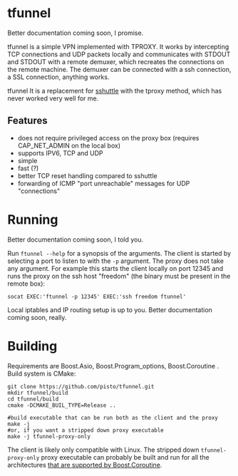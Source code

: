 # tfunnel
Better documentation coming soon, I promise.

tfunnel is a simple VPN implemented with TPROXY. It works by intercepting TCP connections and UDP packets locally and communicates with STDOUT and STDOUT with a remote demuxer, which recreates the connections on the remote machine. The demuxer can be connected with a ssh connection, a SSL connection, anything works.

tfunnel It is a replacement for [sshuttle](https://github.com/sshuttle/sshuttle) with the tproxy method, which has never worked very well for me.

## Features
* does not require privileged access on the proxy box (requires CAP\_NET\_ADMIN on the local box)
* supports IPV6, TCP and UDP
* simple
* fast (?)
* better TCP reset handling compared to sshuttle
* forwarding of ICMP "port unreachable" messages for UDP "connections"

# Running
Better documentation coming soon, I told you.

Run `ftunnel --help` for a synopsis of the arguments. The client is started by selecting a port to listen to with the `-p` argument. The proxy does not take any argument. For example this starts the client locally on port 12345 and runs the proxy on the ssh host "freedom" (the binary must be present in the remote box):
```
socat EXEC:'ftunnel -p 12345' EXEC:'ssh freedom ftunnel'
```
Local iptables and IP routing setup is up to you. Better documentation coming soon, really.

# Building
Requirements are Boost.Asio, Boost.Program\_options, Boost.Coroutine . Build system is CMake:
```
git clone https://github.com/pisto/tfunnel.git
mkdir tfunnel/build
cd tfunnel/build
cmake -DCMAKE_BUIL_TYPE=Release ..

#build executable that can be run both as the client and the proxy
make -j
#or, if you want a stripped down proxy executable
make -j tfunnel-proxy-only
```
The client is likely only compatible with Linux. The stripped down `tfunnel-proxy-only` proxy executable can probably be built and run for all the architectures [that are supported by Boost.Coroutine](https://www.boost.org/doc/libs/1_70_0/libs/context/doc/html/context/architectures.html).
